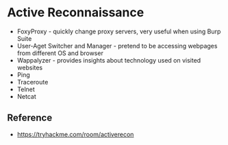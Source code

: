 # Active Reconnaissance

* FoxyProxy - quickly change proxy servers, very useful when using Burp Suite
* User-Aget Switcher and Manager - pretend to be accessing webpages from different OS and browser
* Wappalyzer - provides insights about technology used on visited websites
* Ping
* Traceroute
* Telnet
* Netcat

## Reference
* https://tryhackme.com/room/activerecon
